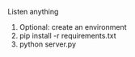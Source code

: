 Listen anything

1. Optional: create an environment
2. pip install -r requirements.txt
3. python server.py
